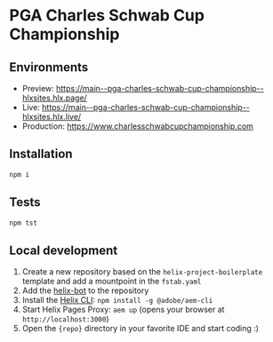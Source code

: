 # PGA Charles Schwab Cup Championship

## Environments
- Preview: https://main--pga-charles-schwab-cup-championship--hlxsites.hlx.page/
- Live: https://main--pga-charles-schwab-cup-championship--hlxsites.hlx.live/
- Production: https://www.charlesschwabcupchampionship.com

## Installation

```sh
npm i
```

## Tests

```sh
npm tst
```

## Local development

1. Create a new repository based on the `helix-project-boilerplate` template and add a mountpoint in the `fstab.yaml`
1. Add the [helix-bot](https://github.com/apps/helix-bot) to the repository
1. Install the [Helix CLI](https://github.com/adobe/helix-cli): `npm install -g @adobe/aem-cli`
1. Start Helix Pages Proxy: `aem up` (opens your browser at `http://localhost:3000`)
1. Open the `{repo}` directory in your favorite IDE and start coding :)
